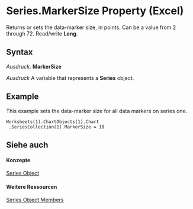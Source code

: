 
# Series.MarkerSize Property (Excel)

Returns or sets the data-marker size, in points. Can be a value from 2 through 72. Read/write  **Long**.


## Syntax

 _Ausdruck_. **MarkerSize**

 _Ausdruck_ A variable that represents a **Series** object.


## Example

This example sets the data-marker size for all data markers on series one.


```
Worksheets(1).ChartObjects(1).Chart _ 
 .SeriesCollection(1).MarkerSize = 10
```


## Siehe auch


#### Konzepte


[Series Object](c7d34b32-8172-f7a0-0a17-f01d44246b64.md)
#### Weitere Ressourcen


[Series Object Members](http://msdn.microsoft.com/library/eeab4f69-b436-9de7-5d4a-0a5c63f2dfce%28Office.15%29.aspx)